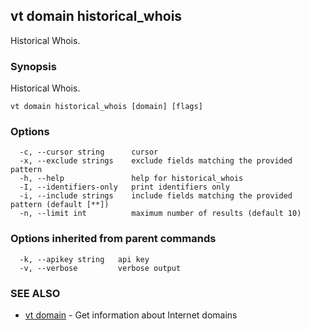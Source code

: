## vt domain historical_whois

Historical Whois.

### Synopsis

Historical Whois.

```
vt domain historical_whois [domain] [flags]
```

### Options

```
  -c, --cursor string      cursor
  -x, --exclude strings    exclude fields matching the provided pattern
  -h, --help               help for historical_whois
  -I, --identifiers-only   print identifiers only
  -i, --include strings    include fields matching the provided pattern (default [**])
  -n, --limit int          maximum number of results (default 10)
```

### Options inherited from parent commands

```
  -k, --apikey string   api key
  -v, --verbose         verbose output
```

### SEE ALSO

* [vt domain](vt_domain.md)	 - Get information about Internet domains

